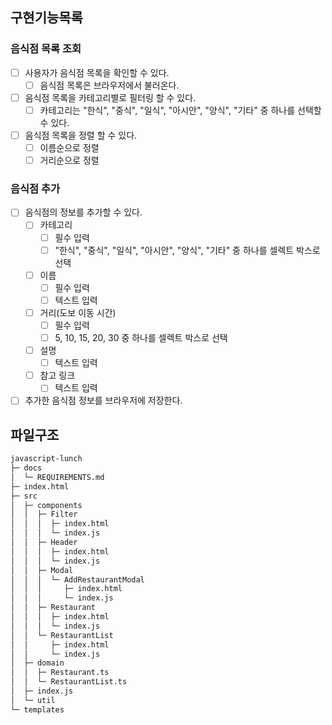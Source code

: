 ## 구현기능목록

### 음식점 목록 조회

- [ ] 사용자가 음식점 목록을 확인할 수 있다.
  - [ ] 음식점 목록은 브라우저에서 불러온다.
- [ ] 음식점 목록을 카테고리별로 필터링 할 수 있다.
  - [ ] 카테고리는 "한식", "중식", "일식", "아시안", "양식", "기타" 중 하나를 선택할 수 있다.
- [ ] 음식점 목록을 정렬 할 수 있다.
  - [ ] 이름순으로 정렬
  - [ ] 거리순으로 정렬

### 음식점 추가

- [ ] 음식점의 정보를 추가할 수 있다.
  - [ ] 카테고리
    - [ ] 필수 입력
    - [ ] "한식", "중식", "일식", "아시안", "양식", "기타" 중 하나를 셀렉트 박스로 선택
  - [ ] 이름
    - [ ] 필수 입력
    - [ ] 텍스트 입력
  - [ ] 거리(도보 이동 시간)
    - [ ] 필수 입력
    - [ ] 5, 10, 15, 20, 30 중 하나를 셀렉트 박스로 선택
  - [ ] 설명
    - [ ] 텍스트 입력
  - [ ] 참고 링크
    - [ ] 텍스트 입력
- [ ] 추가한 음식점 정보를 브라우저에 저장한다.

## 파일구조

```bash
javascript-lunch
├─ docs
│  └─ REQUIREMENTS.md
├─ index.html
├─ src
│  ├─ components
│  │  ├─ Filter
│  │  │  ├─ index.html
│  │  │  └─ index.js
│  │  ├─ Header
│  │  │  ├─ index.html
│  │  │  └─ index.js
│  │  ├─ Modal
│  │  │  └─ AddRestaurantModal
│  │  │     ├─ index.html
│  │  │     └─ index.js
│  │  ├─ Restaurant
│  │  │  ├─ index.html
│  │  │  └─ index.js
│  │  └─ RestaurantList
│  │     ├─ index.html
│  │     └─ index.js
│  ├─ domain
│  │  ├─ Restaurant.ts
│  │  └─ RestaurantList.ts
│  ├─ index.js
│  └─ util
└─ templates

```
